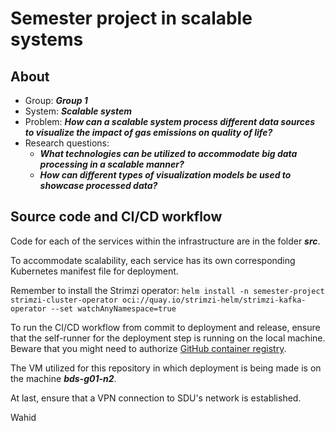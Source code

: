 ﻿# Semester project in scalable systems

## About

- Group: **_Group 1_**
- System: **_Scalable system_**
- Problem: **_How can a scalable system process different data sources to visualize the impact of gas emissions on quality of life?_**
- Research questions:
    - **_What technologies can be utilized to accommodate big data processing in a scalable manner?_** 
    - **_How can different types of visualization models be used to showcase processed data?_** 

## Source code and CI/CD workflow

Code for each of the services within the infrastructure are in the folder **_src_**.

To accommodate scalability, each service has its own corresponding Kubernetes manifest file for deployment.

Remember to install the Strimzi operator:
```helm install -n semester-project strimzi-cluster-operator oci://quay.io/strimzi-helm/strimzi-kafka-operator --set watchAnyNamespace=true```

To run the CI/CD workflow from commit to deployment and release, ensure that the self-runner for the deployment step is running on the local machine. Beware that you might need to authorize [GitHub container registry](https://www.andrewhoog.com/post/authorizing-github-container-registry/).

The VM utilized for this repository in which deployment is being made is on the machine **_bds-g01-n2_**.

At last, ensure that a VPN connection to SDU's network is established.

Wahid

